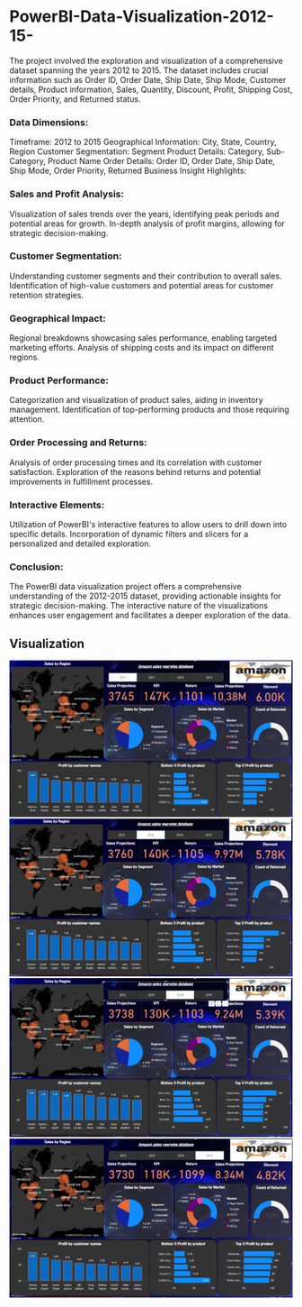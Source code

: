 # PowerBI-Data-Visualization-2012-15-
The project involved the exploration and visualization of a comprehensive dataset spanning the years 2012 to 2015. The dataset includes crucial information such as Order ID, Order Date, Ship Date, Ship Mode, Customer details, Product information, Sales, Quantity, Discount, Profit, Shipping Cost, Order Priority, and Returned status.

<h3>Data Dimensions:</h3>

Timeframe: 2012 to 2015
Geographical Information: City, State, Country, Region
Customer Segmentation: Segment
Product Details: Category, Sub-Category, Product Name
Order Details: Order ID, Order Date, Ship Date, Ship Mode, Order Priority, Returned
Business Insight Highlights:

<h3>Sales and Profit Analysis:</h3>

Visualization of sales trends over the years, identifying peak periods and potential areas for growth.
In-depth analysis of profit margins, allowing for strategic decision-making.

<h3>Customer Segmentation:</h3>

Understanding customer segments and their contribution to overall sales.
Identification of high-value customers and potential areas for customer retention strategies.

<h3>Geographical Impact:</h3>

Regional breakdowns showcasing sales performance, enabling targeted marketing efforts.
Analysis of shipping costs and its impact on different regions.

<h3>Product Performance:</h3>

Categorization and visualization of product sales, aiding in inventory management.
Identification of top-performing products and those requiring attention.
<h3>Order Processing and Returns:</h3>

Analysis of order processing times and its correlation with customer satisfaction.
Exploration of the reasons behind returns and potential improvements in fulfillment processes.
<h3>Interactive Elements:</h3>

Utilization of PowerBI's interactive features to allow users to drill down into specific details.
Incorporation of dynamic filters and slicers for a personalized and detailed exploration.
<h3>Conclusion:</h3>

The PowerBI data visualization project offers a comprehensive understanding of the 2012-2015 dataset, providing actionable insights for strategic decision-making.
The interactive nature of the visualizations enhances user engagement and facilitates a deeper exploration of the data.
<h2>Visualization </h2>

![](https://github.com/AmareshMuddebihal/PowerBI-Data-Visualization-2012-15/blob/main/2012.jpg)
![](https://github.com/AmareshMuddebihal/PowerBI-Data-Visualization-2012-15/blob/main/2013.jpg)
![](https://github.com/AmareshMuddebihal/PowerBI-Data-Visualization-2012-15/blob/main/2014.jpg)
![](https://github.com/AmareshMuddebihal/PowerBI-Data-Visualization-2012-15/blob/main/2015.jpg)
